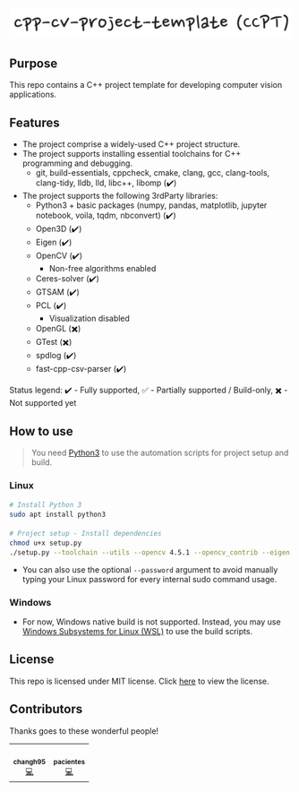 ![title](./resource/project_title.png)

## Purpose

This repo contains a C++ project template for developing computer vision applications.

## Features

- The project comprise a widely-used C++ project structure.
- The project supports installing essential toolchains for C++ programming and debugging.
   - git, build-essentials, cppcheck, cmake, clang, gcc, clang-tools, clang-tidy, lldb, lld, libc++, libomp (:heavy_check_mark:)
- The project supports the following 3rdParty libraries:
   - Python3 + basic packages (numpy, pandas, matplotlib, jupyter notebook, voila, tqdm, nbconvert) (:heavy_check_mark:)
   - Open3D (:heavy_check_mark:)
   - Eigen (:heavy_check_mark:)
   - OpenCV (:heavy_check_mark:)
      - Non-free algorithms enabled
   - Ceres-solver (:heavy_check_mark:)
   - GTSAM (:heavy_check_mark:)
   - PCL (:heavy_check_mark:)
      - Visualization disabled
   - OpenGL (:heavy_multiplication_x:)
   - GTest (:heavy_multiplication_x:)
   - spdlog (:heavy_check_mark:)
   - fast-cpp-csv-parser (:heavy_check_mark:)

Status legend:
:heavy_check_mark: - Fully supported, 
:white_check_mark: - Partially supported / Build-only, 
:heavy_multiplication_x: - Not supported yet

## How to use

>You need [Python3](https://www.python.org/) to use the automation scripts for project setup and build.

### Linux

```bash
# Install Python 3
sudo apt install python3

# Project setup - Install dependencies
chmod u+x setup.py
./setup.py --toolchain --utils --opencv 4.5.1 --opencv_contrib --eigen 3.3.9 --pcl 1.11.1 --ceres 2.0.0 --gtsam 4.0.3 --python3 --open3d

```

- You can also use the optional `--password` argument to avoid manually typing your Linux password for every internal sudo command usage.

### Windows

- For now, Windows native build is not supported. Instead, you may use [Windows Subsystems for Linux (WSL)](https://docs.microsoft.com/en-gb/windows/wsl/install-win10) to use the build scripts.


## License

This repo is licensed under MIT license. Click [here]([./LICENSE](https://github.com/changh95/cpp-cv-project-template/blob/main/LICENSE)) to view the license.

## Contributors

Thanks goes to these wonderful people!

<!-- ALL-CONTRIBUTORS-LIST:START - Do not remove or modify this section -->
<!-- prettier-ignore-start -->
<!-- markdownlint-disable -->
<table>
  <tr>
    <td align="center"><a href="https://github.com/changh95"><img src="https://avatars.githubusercontent.com/u/39010111?v=4" width="100px;" alt=""/><br /><sub><b>changh95</b></sub></a><br /><a href="https://github.com/changh95/cpp-cv-project-template/commits?author=changh95" title="Commits">💻</a></td>
    <td align="center"><a href="https://github.com/pacientes"><img src="https://avatars.githubusercontent.com/u/22834091?v=4" width="100px;" alt=""/><br /><sub><b>pacientes</b></sub></a><br /><a href="https://github.com/changh95/cpp-cv-project-template/commits?author=pacientes" title="Commits">💻</a></td>
  </tr>
</table>

<!-- markdownlint-restore -->
<!-- prettier-ignore-end -->

<!-- ALL-CONTRIBUTORS-LIST:END -->
